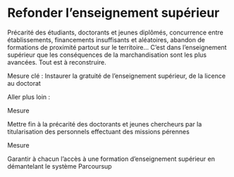 # Refonder l’enseignement supérieur

<div class="admonition note">

Précarité des étudiants, doctorants et jeunes diplômés, concurrence
entre établissements, financements insuffisants et aléatoires, abandon
de formations de proximité partout sur le territoire… C’est dans
l’enseignement supérieur que les conséquences de la marchandisation sont
les plus avancées. Tout est à reconstruire.

</div>

Mesure clé : Instaurer la gratuité de l’enseignement supérieur, de la
licence au doctorat

Aller plus loin :

<div class="admonition">

Mesure

Mettre fin à la précarité des doctorants et jeunes chercheurs par la
titularisation des personnels effectuant des missions pérennes

</div>

<div class="admonition">

Mesure

Garantir à chacun l’accès à une formation d’enseignement supérieur en
démantelant le système Parcoursup

</div>
